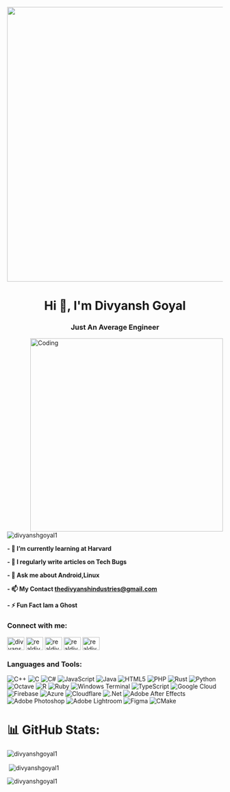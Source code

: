
 <p align="center">
  <img src="https://i.pinimg.com/originals/38/06/93/3806936e1c0b535ff338121d6e5765df.gif" alt="Night Sky Banner" width="1280" height="640" />
</p>




<h1 align="center">Hi 👋, I'm Divyansh Goyal</h1>
<h3 align="center">Just An Average Engineer</h3>
<img align="right" alt="Coding" width="450" src="https://media2.giphy.com/media/v1.Y2lkPTc5MGI3NjExZnhnZXFpOTNzeTljNXpxc3F4ZDJwc2d0bHNveDV3OWRnbmxiN2lpMSZlcD12MV9pbnRlcm5hbF9naWZfYnlfaWQmY3Q9Zw/L8K62iTDkzGX6/giphy.gif">



<p align="left"> <img src="https://komarev.com/ghpvc/?username=divyanshgoyal1&label=Profile%20views&color=0e75b6&style=flat" alt="divyanshgoyal1" /> </p>


**- 🌱 I’m currently learning at Harvard**

**- 📝 I regularly write articles on Tech Bugs**

**- 💬 Ask me about Android,Linux**

**- 📫 My Contact thedivyanshindustries@gmail.com**

**- ⚡ Fun Fact Iam a Ghost**

<h3 align="left">Connect with me:</h3>
<p align="left">
<a href="https://twitter.com/divyanshgoyalog" target="blank"><img align="center" src="https://raw.githubusercontent.com/rahuldkjain/github-profile-readme-generator/master/src/images/icons/Social/twitter.svg" alt="divyanshgoyalog" height="30" width="40" /></a>
<a href="https://linkedin.com/in/realdivyanshgoyal" target="blank"><img align="center" src="https://raw.githubusercontent.com/rahuldkjain/github-profile-readme-generator/master/src/images/icons/Social/linked-in-alt.svg" alt="realdivyanshgoyal" height="30" width="40" /></a>
<a href="https://codesandbox.com/realdivyanshgoyal" target="blank"><img align="center" src="https://raw.githubusercontent.com/rahuldkjain/github-profile-readme-generator/master/src/images/icons/Social/codesandbox.svg" alt="realdivyanshgoyal" height="30" width="40" /></a>
<a href="https://instagram.com/realdivyanshgoyal" target="blank"><img align="center" src="https://raw.githubusercontent.com/rahuldkjain/github-profile-readme-generator/master/src/images/icons/Social/instagram.svg" alt="realdivyanshgoyal" height="30" width="40" /></a>
<a href="https://www.leetcode.com/realdivyanshgoyal" target="blank"><img align="center" src="https://raw.githubusercontent.com/rahuldkjain/github-profile-readme-generator/master/src/images/icons/Social/leet-code.svg" alt="realdivyanshgoyal" height="30" width="40" /></a>
</p>

<h3 align="left">Languages and Tools:</h3>

![C++](https://img.shields.io/badge/c++-%2300599C.svg?style=for-the-badge&logo=c%2B%2B&logoColor=white) ![C](https://img.shields.io/badge/c-%2300599C.svg?style=for-the-badge&logo=c&logoColor=white) ![C#](https://img.shields.io/badge/c%23-%23239120.svg?style=for-the-badge&logo=csharp&logoColor=white) ![JavaScript](https://img.shields.io/badge/javascript-%23323330.svg?style=for-the-badge&logo=javascript&logoColor=%23F7DF1E) ![Java](https://img.shields.io/badge/java-%23ED8B00.svg?style=for-the-badge&logo=openjdk&logoColor=white) ![HTML5](https://img.shields.io/badge/html5-%23E34F26.svg?style=for-the-badge&logo=html5&logoColor=white) ![PHP](https://img.shields.io/badge/php-%23777BB4.svg?style=for-the-badge&logo=php&logoColor=white) ![Rust](https://img.shields.io/badge/rust-%23000000.svg?style=for-the-badge&logo=rust&logoColor=white) ![Python](https://img.shields.io/badge/python-3670A0?style=for-the-badge&logo=python&logoColor=ffdd54) ![Octave](https://img.shields.io/badge/OCTAVE-darkblue?style=for-the-badge&logo=octave&logoColor=fcd683) ![R](https://img.shields.io/badge/r-%23276DC3.svg?style=for-the-badge&logo=r&logoColor=white) ![Ruby](https://img.shields.io/badge/ruby-%23CC342D.svg?style=for-the-badge&logo=ruby&logoColor=white) ![Windows Terminal](https://img.shields.io/badge/Windows%20Terminal-%234D4D4D.svg?style=for-the-badge&logo=windows-terminal&logoColor=white) ![TypeScript](https://img.shields.io/badge/typescript-%23007ACC.svg?style=for-the-badge&logo=typescript&logoColor=white) ![Google Cloud](https://img.shields.io/badge/GoogleCloud-%234285F4.svg?style=for-the-badge&logo=google-cloud&logoColor=white) ![Firebase](https://img.shields.io/badge/firebase-%23039BE5.svg?style=for-the-badge&logo=firebase) ![Azure](https://img.shields.io/badge/azure-%230072C6.svg?style=for-the-badge&logo=microsoftazure&logoColor=white) ![Cloudflare](https://img.shields.io/badge/Cloudflare-F38020?style=for-the-badge&logo=Cloudflare&logoColor=white) ![.Net](https://img.shields.io/badge/.NET-5C2D91?style=for-the-badge&logo=.net&logoColor=white) ![Adobe After Effects](https://img.shields.io/badge/Adobe%20After%20Effects-9999FF.svg?style=for-the-badge&logo=Adobe%20After%20Effects&logoColor=white) ![Adobe Photoshop](https://img.shields.io/badge/adobe%20photoshop-%2331A8FF.svg?style=for-the-badge&logo=adobe%20photoshop&logoColor=white) ![Adobe Lightroom](https://img.shields.io/badge/Adobe%20Lightroom-31A8FF.svg?style=for-the-badge&logo=Adobe%20Lightroom&logoColor=white) ![Figma](https://img.shields.io/badge/figma-%23F24E1E.svg?style=for-the-badge&logo=figma&logoColor=white) ![CMake](https://img.shields.io/badge/CMake-%23008FBA.svg?style=for-the-badge&logo=cmake&logoColor=white)


# 📊 GitHub Stats:

<p><img align="center" src="https://github-readme-stats.vercel.app/api/top-langs?username=divyanshgoyal1&show_icons=true&locale=en&layout=compact" alt="divyanshgoyal1" /></p>

<p>&nbsp;<img align="center" src="https://github-readme-stats.vercel.app/api?username=divyanshgoyal1&show_icons=true&locale=en" alt="divyanshgoyal1" /></p>

<p><img align="center" src="https://github-readme-streak-stats.herokuapp.com/?user=divyanshgoyal1&" alt="divyanshgoyal1" /></p>
